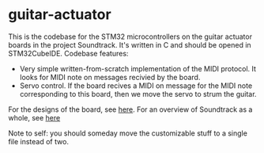 # guitar-actuator
This is the codebase for the STM32 microcontrollers on the guitar actuator boards in the project Soundtrack. It's written in C and should be opened in STM32CubeIDE.
Codebase features:
- Very simple written-from-scratch implementation of the MIDI protocol. It looks for MIDI note on messages recivied by the board.
- Servo control. If the board recives a MIDI on message for the MIDI note corresponding to this board, then we move the servo to strum the guitar.

For the designs of the board, see [here](https://github.com/lukeboi/guitar-board).
For an overview of Soundtrack as a whole, see [here](https://www.lukefarritor.com)

Note to self: you should someday move the customizable stuff to a single file instead of two.
